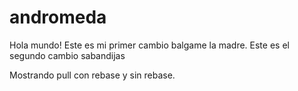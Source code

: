 # andromeda
Hola mundo! Este es mi primer cambio balgame la madre.
Este es el segundo cambio sabandijas

Mostrando pull con rebase y sin rebase.
